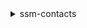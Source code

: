 <details>

<summary>
ssm-contacts
</summary>

- <details><summary>accept-page</summary>

  * --page-id
  * --contact-channel-id
  * --accept-type
  * --note
  * --accept-code
  * --cli-input-json
  * --cli-input-yaml
  * --generate-cli-skeleton


- <details><summary>activate-contact-channel</summary>

  * --contact-channel-id
  * --activation-code
  * --cli-input-json
  * --cli-input-yaml
  * --generate-cli-skeleton


- <details><summary>create-contact</summary>

  * --alias
  * --display-name
  * --type
  * --plan
  * --tags
  * --idempotency-token
  * --cli-input-json
  * --cli-input-yaml
  * --generate-cli-skeleton


- <details><summary>create-contact-channel</summary>

  * --contact-id
  * --name
  * --type
  * --delivery-address
  * --defer-activation
  * --no-defer-activation
  * --idempotency-token
  * --cli-input-json
  * --cli-input-yaml
  * --generate-cli-skeleton


- <details><summary>deactivate-contact-channel</summary>

  * --contact-channel-id
  * --cli-input-json
  * --cli-input-yaml
  * --generate-cli-skeleton


- <details><summary>delete-contact</summary>

  * --contact-id
  * --cli-input-json
  * --cli-input-yaml
  * --generate-cli-skeleton


- <details><summary>delete-contact-channel</summary>

  * --contact-channel-id
  * --cli-input-json
  * --cli-input-yaml
  * --generate-cli-skeleton


- <details><summary>describe-engagement</summary>

  * --engagement-id
  * --cli-input-json
  * --cli-input-yaml
  * --generate-cli-skeleton


- <details><summary>describe-page</summary>

  * --page-id
  * --cli-input-json
  * --cli-input-yaml
  * --generate-cli-skeleton


- <details><summary>get-contact</summary>

  * --contact-id
  * --cli-input-json
  * --cli-input-yaml
  * --generate-cli-skeleton


- <details><summary>get-contact-channel</summary>

  * --contact-channel-id
  * --cli-input-json
  * --cli-input-yaml
  * --generate-cli-skeleton


- <details><summary>get-contact-policy</summary>

  * --contact-arn
  * --cli-input-json
  * --cli-input-yaml
  * --generate-cli-skeleton


- <details><summary>help</summary>

  * 


- <details><summary>list-contact-channels</summary>

  * --contact-id
  * --cli-input-json
  * --cli-input-yaml
  * --starting-token
  * --page-size
  * --max-items
  * --generate-cli-skeleton


- <details><summary>list-contacts</summary>

  * --alias-prefix
  * --type
  * --cli-input-json
  * --cli-input-yaml
  * --starting-token
  * --page-size
  * --max-items
  * --generate-cli-skeleton


- <details><summary>list-engagements</summary>

  * --incident-id
  * --time-range-value
  * --cli-input-json
  * --cli-input-yaml
  * --starting-token
  * --page-size
  * --max-items
  * --generate-cli-skeleton


- <details><summary>list-page-receipts</summary>

  * --page-id
  * --cli-input-json
  * --cli-input-yaml
  * --starting-token
  * --page-size
  * --max-items
  * --generate-cli-skeleton


- <details><summary>list-pages-by-contact</summary>

  * --contact-id
  * --cli-input-json
  * --cli-input-yaml
  * --starting-token
  * --page-size
  * --max-items
  * --generate-cli-skeleton


- <details><summary>list-pages-by-engagement</summary>

  * --engagement-id
  * --cli-input-json
  * --cli-input-yaml
  * --starting-token
  * --page-size
  * --max-items
  * --generate-cli-skeleton


- <details><summary>list-tags-for-resource</summary>

  * --resource-arn
  * --cli-input-json
  * --cli-input-yaml
  * --generate-cli-skeleton


- <details><summary>put-contact-policy</summary>

  * --contact-arn
  * --policy
  * --cli-input-json
  * --cli-input-yaml
  * --generate-cli-skeleton


- <details><summary>send-activation-code</summary>

  * --contact-channel-id
  * --cli-input-json
  * --cli-input-yaml
  * --generate-cli-skeleton


- <details><summary>start-engagement</summary>

  * --contact-id
  * --sender
  * --subject
  * --content
  * --public-subject
  * --public-content
  * --incident-id
  * --idempotency-token
  * --cli-input-json
  * --cli-input-yaml
  * --generate-cli-skeleton


- <details><summary>stop-engagement</summary>

  * --engagement-id
  * --reason
  * --cli-input-json
  * --cli-input-yaml
  * --generate-cli-skeleton


- <details><summary>tag-resource</summary>

  * --resource-arn
  * --tags
  * --cli-input-json
  * --cli-input-yaml
  * --generate-cli-skeleton


- <details><summary>untag-resource</summary>

  * --resource-arn
  * --tag-keys
  * --cli-input-json
  * --cli-input-yaml
  * --generate-cli-skeleton


- <details><summary>update-contact</summary>

  * --contact-id
  * --display-name
  * --plan
  * --cli-input-json
  * --cli-input-yaml
  * --generate-cli-skeleton


- <details><summary>update-contact-channel</summary>

  * --contact-channel-id
  * --name
  * --delivery-address
  * --cli-input-json
  * --cli-input-yaml
  * --generate-cli-skeleton


</details>

